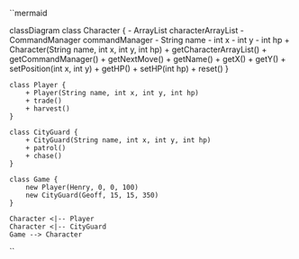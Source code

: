``mermaid

classDiagram
    class Character {
        - ArrayList<Character> characterArrayList
        - CommandManager commandManager
        - String name
        - int x
        - int y
        - int hp
        + Character(String name, int x, int y, int hp)
        + getCharacterArrayList()
        + getCommandManager()
        + getNextMove()
        + getName()
        + getX()
        + getY()
        + setPosition(int x, int y)
        + getHP()
        + setHP(int hp)
        + reset()
    }

    class Player {
        + Player(String name, int x, int y, int hp)
        + trade()
        + harvest()
    }

    class CityGuard {
        + CityGuard(String name, int x, int y, int hp)
        + patrol()
        + chase()
    }

    class Game {
        new Player(Henry, 0, 0, 100)
        new CityGuard(Geoff, 15, 15, 350)
    }

    Character <|-- Player
    Character <|-- CityGuard
    Game --> Character

``
